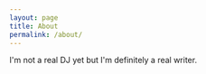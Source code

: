 ```yaml
---
layout: page
title: About
permalink: /about/
---
```


I'm not a real DJ yet but I'm definitely a real writer.
